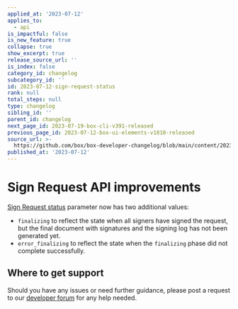 ```yaml
---
applied_at: '2023-07-12'
applies_to:
  - api
is_impactful: false
is_new_feature: true
collapse: true
show_excerpt: true
release_source_url: ''
is_index: false
category_id: changelog
subcategory_id: ''
id: 2023-07-12-sign-request-status
rank: null
total_steps: null
type: changelog
sibling_id: ''
parent_id: changelog
next_page_id: 2023-07-19-box-cli-v391-released
previous_page_id: 2023-07-12-box-ui-elements-v1810-released
source_url: >-
  https://github.com/box/box-developer-changelog/blob/main/content/2023/07-12-sign-request-status.md
published_at: '2023-07-12'
---
```

# Sign Request API improvements

[Sign Request status][1] parameter now has two additional values:

* `finalizing` to reflect the state when all signers have signed the request, but the final document with signatures and the signing log has not been generated yet.
* `error_finalizing` to reflect the state when the `finalizing` phase did not complete successfully.

<!-- more -->

## Where to get support

Should you have any issues or need further guidance, please post a request to our [developer forum][2] for any help needed.


[1]: r://sign-request#param-status
[2]: https://forum.box.com/